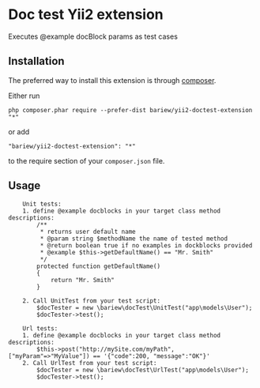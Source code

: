
Doc test Yii2 extension
===================
Executes @example docBlock params as test cases

Installation
------------

The preferred way to install this extension is through [composer](http://getcomposer.org/download/).

Either run

```
php composer.phar require --prefer-dist bariew/yii2-doctest-extension "*"
```

or add

```
"bariew/yii2-doctest-extension": "*"
```

to the require section of your `composer.json` file.


Usage
-----
```
    Unit tests:  
    1. define @example docblocks in your target class method descriptions:
        /**
         * returns user default name
         * @param string $methodName the name of tested method
         * @return boolean true if no examples in dockblocks provided
         * @example $this->getDefaultName() == "Mr. Smith"
         */
        protected function getDefaultName()
        {
            return "Mr. Smith"
        }

    2. Call UnitTest from your test script: 
        $docTester = new \bariew\docTest\UnitTest("app\models\User");
        $docTester->test();
```
```
    Url tests:  
    1. define @example docblocks in your target class method descriptions:
        $this->post("http://mySite.com/myPath", ["myParam"=>"MyValue"]) == '{"code":200, "message":"OK"}'
    2. Call UrlTest from your test script: 
        $docTester = new \bariew\docTest\UrlTest("app\models\User");
        $docTester->test();
```
